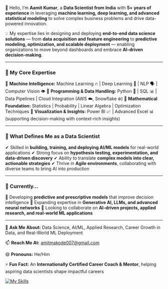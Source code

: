 👋 Hello, I’m **Aamit Kumar**, a **Data Scientist from India** with **5+ years of experience** in leveraging **machine learning, deep learning, and advanced statistical modeling** to solve complex business problems and drive data-powered innovation.

💡 My expertise lies in designing and deploying **end-to-end data science solutions** — from **data acquisition and feature engineering** to **predictive modeling, optimization, and scalable deployment** — enabling organizations to move beyond dashboards and embrace **AI-driven decision-making**.

---

### 🌟 My Core Expertise

🔹 **Machine Intelligence:** Machine Learning 🔥 | Deep Learning 🧠 | NLP 🗣️ | Computer Vision 👁️
🔹 **Programming & Data Handling:** Python 🐍 | SQL 📊 | Data Pipelines | Cloud Integration (AWS ☁️, Snowflake ❄️)
🔹 **Mathematical Foundation:** Statistics | Probability | Linear Algebra | Optimization Techniques
🔹 **Visualization & Insights:** Power BI 📈 | Advanced Excel 📊 (supporting decision-making with context-rich insights)

---

### 🚀 What Defines Me as a Data Scientist

✔ Skilled in **building, training, and deploying AI/ML models** for real-world applications
✔ Strong focus on **hypothesis testing, experimentation, and data-driven discovery**
✔ Ability to translate **complex models into clear, actionable strategies**
✔ Thrive in **Agile environments**, collaborating with diverse teams to bring AI into production

---

### 🔎 Currently…

🔭 Developing **predictive and prescriptive models** that improve decision intelligence
🌱 Expanding expertise in **Generative AI, LLMs, and advanced neural networks**
👯 Looking to collaborate on **AI-driven projects, applied research, and real-world ML applications**

---

💬 **Ask Me About:** Data Science, AI/ML, Applied Research, Career Growth in Data, and Real-World ML Deployment

📫 **Reach Me At:** [amitmakode007@gmail.com](mailto:amitmakode007@gmail.com)

😄 **Pronouns:** He/Him

⚡ **Fun Fact:** An **Internationally Certified Career Coach & Mentor**, helping aspiring data scientists shape impactful careers

[![My Skills](https://skillicons.dev/icons?i=js,html,css,wasm)](https://skillicons.dev)

